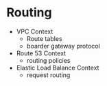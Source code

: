 # Routing

- VPC Context 
    - Route tables
    - boarder gateway protocol
- Route 53 Context
    - routing policies
- Elastic Load Balance Context
    - request routing

